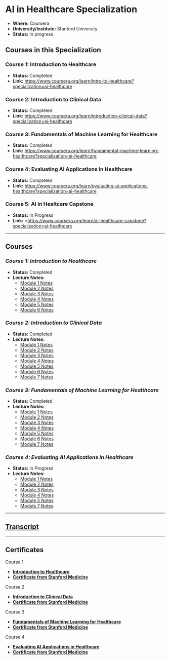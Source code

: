 # AI in Healthcare Specialization

* **Where:** Coursera
* **University/Institute:** Stanford University
* **Status:** In progress

## Courses in this Specialization

### **Course 1: Introduction to Healthcare**

* **Status:** Completed
* **Link:** <https://www.coursera.org/learn/intro-to-healthcare?specialization=ai-healthcare>

### **Course 2: Introduction to Clinical Data**

* **Status:** Completed
* **Link:** <https://www.coursera.org/learn/introduction-clinical-data?specialization=ai-healthcare>

### **Course 3: Fundamentals of Machine Learning for Healthcare**

* **Status:** Completed
* **Link:** <https://www.coursera.org/learn/fundamental-machine-learning-healthcare?specialization=ai-healthcare>

### **Course 4: Evaluating AI Applications in Healthcare**

* **Status:** Completed
* **Link:** <https://www.coursera.org/learn/evaluating-ai-applications-healthcare?specialization=ai-healthcare>

### **Course 5: AI in Healtcare Capstone**

* **Status:** In Progress
* **Link:** \<<https://www.coursera.org/learn/ai-healthcare-capstone?specialization=ai-healthcare>

---

## Courses

### _**Course 1: Introduction to Healthcare**_

* **Status:** Completed
* **Lecture Notes:**
  * [Module 1 Notes](/L1/Week1.md)
  * [Module 2 Notes](/L1/Week2.md)
  * [Module 3 Notes](/L1/Week3.md)
  * [Module 4 Notes](/L1/Week4.md)
  * [Module 5 Notes](/L1/Week5.md)
  * [Module 6 Notes](/L1/Week6.md)

### _**Course 2: Introduction to Clinical Data**_

* **Status:** Completed
* **Lecture Notes:**
  * [Module 1 Notes](/L2/W1/lecture_note.ipynb)
  * [Module 2 Notes](/L2/W2/lecture_note.ipynb)
  * [Module 3 Notes](/L2/W3/lecture_note.ipynb)
  * [Module 4 Notes](/L2/W4/lecture_note.ipynb)
  * [Module 5 Notes](/L2/W5/lecture_note.ipynb)
  * [Module 6 Notes](/L2/W6/lecture_note.ipynb)
  * [Module 7 Notes](/L2/W7/lecture_note.ipynb)

### _**Course 3: Fundamentals of Machine Learning for Healthcare**_

* **Status:** Completed
* **Lecture Notes:**
  * [Module 1 Notes](/L3/W1/lecture_note.ipynb)
  * [Module 2 Notes](/L3/W2/lecture_note.ipynb)
  * [Module 3 Notes](/L3/W3/lecture_note.ipynb)
  * [Module 4 Notes](/L3/W4/lecture_note.ipynb)
  * [Module 5 Notes](/L3/W5/lecture_note.ipynb)
  * [Module 6 Notes](/L3/W6/lecture_note.ipynb)
  * [Module 7 Notes](/L3/W7/lecture_note.ipynb)

### _**Course 4: Evaluating AI Applications in Healthcare**_

* **Status:** In Progress
* **Lecture Notes:**
  * [Module 1 Notes](/L4/W1/lecture_note.ipynb)
  * [Module 2 Notes](/L4/W2/lecture_note.ipynb)
  * [Module 3 Notes](/L4/W3/lecture_note.ipynb)
  * [Module 4 Notes](/L4/W4/lecture_note.ipynb)
  * [Module 5 Notes](/L4/W5/lecture_note.ipynb)
  * [Module 7 Notes](/L4/W7/lecture_note.ipynb)

---

## [Transcript](/transcript.pdf)

---

## Certificates

Course 1

* [**Introduction to Healthcare**](https://coursera.org/share/214c6648c717d5dd09f4ca54690733f2)
* [**Certificate from Stanford Medicine**](https://stanford.cloud-cme.com/TranscriptPopUp.aspx?UserID=390919&CECreditsPKey=1060862&Certificate=1)

Course 2

* [**Introduction to Clinical Data**](https://coursera.org/share/30f8623691c56bdf20e33848ce24bc4b)
* [**Certificate from Stanford Medicine**](https://stanford.cloud-cme.com/TranscriptPopUp.aspx?UserID=390919&CECreditsPKey=1075033&Certificate=1)

Course 3

* [**Fundamentals of Machine Learning for Healthcare**](https://coursera.org/share/f5c94efd3b8f32ca5e7beb399e9ede1e)
* [**Certificate from Stanford Medicine**](https://stanford.cloud-cme.com/TranscriptPopUp.aspx?UserID=390919&CECreditsPKey=1078753&Certificate=1)


Course 4

* [**Evaluating AI Applications in Healthcare**](https://coursera.org/share/5beac89f6e15f8155d8f177e1d2998ec)
* [**Certificate from Stanford Medicine**](https://stanford.cloud-cme.com/TranscriptPopUp.aspx?UserID=390919&CECreditsPKey=1083772&Certificate=1)
  